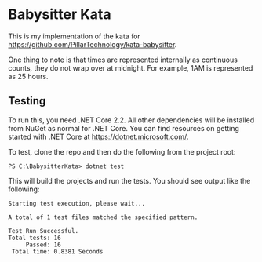 # Babysitter Kata

This is my implementation of the kata for https://github.com/PillarTechnology/kata-babysitter.

One thing to note is that times are represented internally as continuous counts, they do not wrap over at midnight. For example, 1AM is represented as 25 hours.

## Testing

To run this, you need .NET Core 2.2. All other dependencies will be installed from NuGet as normal for .NET Core. You can find resources on getting started with .NET Core at https://dotnet.microsoft.com/.

To test, clone the repo and then do the following from the project root:

```
PS C:\BabysitterKata> dotnet test
```

This will build the projects and run the tests. You should see output like the following:

```
Starting test execution, please wait...

A total of 1 test files matched the specified pattern.

Test Run Successful.
Total tests: 16
     Passed: 16
 Total time: 0.8381 Seconds
```